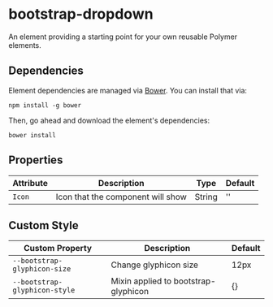 # bootstrap-dropdown

An element providing a starting point for your own reusable Polymer elements.


## Dependencies

Element dependencies are managed via [Bower](http://bower.io/). You can
install that via:

    npm install -g bower

Then, go ahead and download the element's dependencies:

    bower install

## Properties

| Attribute | Description                       | Type   | Default |
|-----------|-----------------------------------|--------|---------|
| `Icon`    | Icon that the component will show | String | ''      |

## Custom Style

| Custom Property               | Description                          | Default |
|-------------------------------|--------------------------------------|---------|
| `--bootstrap-glyphicon-size`  | Change glyphicon size                | 12px    |
| `--bootstrap-glyphicon-style` | Mixin applied to bootstrap-glyphicon | {}      |
